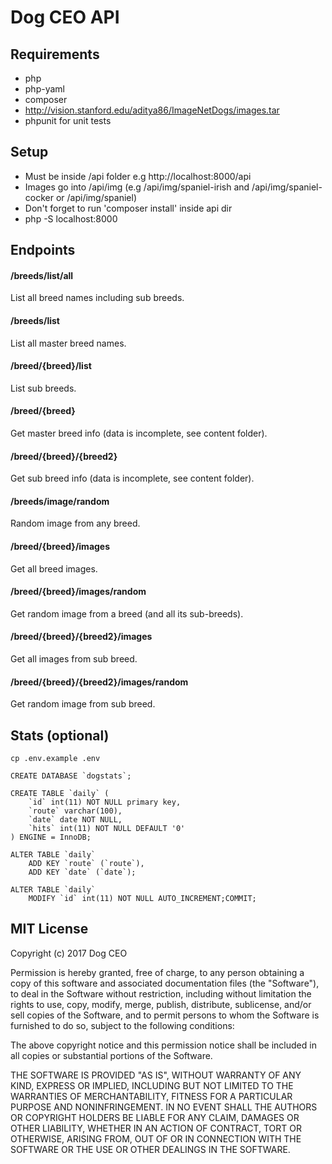 # Dog CEO API

## Requirements

 - php
 - php-yaml
 - composer
 - http://vision.stanford.edu/aditya86/ImageNetDogs/images.tar
 - phpunit for unit tests

## Setup
 - Must be inside /api folder e.g http://localhost:8000/api
 - Images go into /api/img (e.g /api/img/spaniel-irish and /api/img/spaniel-cocker or /api/img/spaniel)
 - Don't forget to run 'composer install' inside api dir
 - php -S localhost:8000

## Endpoints

#### /breeds/list/all
List all breed names including sub breeds.

#### /breeds/list
List all master breed names.

#### /breed/{breed}/list
List sub breeds.

#### /breed/{breed}
Get master breed info (data is incomplete, see content folder).

#### /breed/{breed}/{breed2}
Get sub breed info (data is incomplete, see content folder).

#### /breeds/image/random
Random image from any breed.

#### /breed/{breed}/images
Get all breed images.

#### /breed/{breed}/images/random
Get random image from a breed (and all its sub-breeds).

#### /breed/{breed}/{breed2}/images
Get all images from sub breed.

#### /breed/{breed}/{breed2}/images/random
Get random image from sub breed.

## Stats (optional)
```
cp .env.example .env
```

```
CREATE DATABASE `dogstats`;

CREATE TABLE `daily` (
    `id` int(11) NOT NULL primary key,
    `route` varchar(100),
    `date` date NOT NULL,
    `hits` int(11) NOT NULL DEFAULT '0'
) ENGINE = InnoDB;

ALTER TABLE `daily`
    ADD KEY `route` (`route`),
    ADD KEY `date` (`date`);

ALTER TABLE `daily`
    MODIFY `id` int(11) NOT NULL AUTO_INCREMENT;COMMIT;
```

## MIT License

Copyright (c) 2017 Dog CEO

Permission is hereby granted, free of charge, to any person obtaining a copy
of this software and associated documentation files (the "Software"), to deal
in the Software without restriction, including without limitation the rights
to use, copy, modify, merge, publish, distribute, sublicense, and/or sell
copies of the Software, and to permit persons to whom the Software is
furnished to do so, subject to the following conditions:

The above copyright notice and this permission notice shall be included in all
copies or substantial portions of the Software.

THE SOFTWARE IS PROVIDED "AS IS", WITHOUT WARRANTY OF ANY KIND, EXPRESS OR
IMPLIED, INCLUDING BUT NOT LIMITED TO THE WARRANTIES OF MERCHANTABILITY,
FITNESS FOR A PARTICULAR PURPOSE AND NONINFRINGEMENT. IN NO EVENT SHALL THE
AUTHORS OR COPYRIGHT HOLDERS BE LIABLE FOR ANY CLAIM, DAMAGES OR OTHER
LIABILITY, WHETHER IN AN ACTION OF CONTRACT, TORT OR OTHERWISE, ARISING FROM,
OUT OF OR IN CONNECTION WITH THE SOFTWARE OR THE USE OR OTHER DEALINGS IN THE
SOFTWARE.